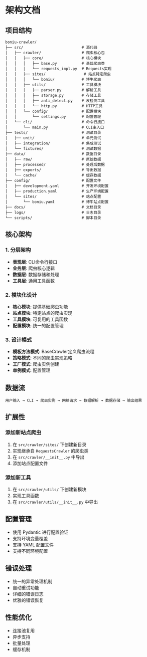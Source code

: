 # 架构文档

## 项目结构

```
boniu-crawler/
├── src/                          # 源代码
│   ├── crawler/                  # 爬虫核心包
│   │   ├── core/                 # 核心模块
│   │   │   ├── base.py           # 基础爬虫类
│   │   │   └── requests_impl.py  # Requests实现
│   │   ├── sites/                 # 站点特定爬虫
│   │   │   └── boniu/            # 博牛爬虫
│   │   ├── utils/                # 工具模块
│   │   │   ├── parser.py         # 解析工具
│   │   │   ├── storage.py        # 存储工具
│   │   │   ├── anti_detect.py    # 反检测工具
│   │   │   └── http.py           # HTTP工具
│   │   └── config/               # 配置模块
│   │       └── settings.py       # 配置管理
│   └── cli/                      # 命令行接口
│       └── main.py               # CLI主入口
├── tests/                        # 测试目录
│   ├── unit/                     # 单元测试
│   ├── integration/              # 集成测试
│   └── fixtures/                 # 测试数据
├── data/                         # 数据目录
│   ├── raw/                      # 原始数据
│   ├── processed/                # 处理后数据
│   ├── exports/                  # 导出数据
│   └── cache/                    # 缓存数据
├── config/                       # 配置文件
│   ├── development.yaml          # 开发环境配置
│   ├── production.yaml           # 生产环境配置
│   └── sites/                    # 站点配置
│       └── boniu.yaml            # 博牛站点配置
├── docs/                         # 文档目录
├── logs/                         # 日志目录
└── scripts/                      # 脚本目录
```

## 核心架构

### 1. 分层架构

- **表现层**: CLI命令行接口
- **业务层**: 爬虫核心逻辑
- **数据层**: 数据存储和处理
- **工具层**: 通用工具函数

### 2. 模块化设计

- **核心模块**: 提供基础爬虫功能
- **站点模块**: 特定站点的爬虫实现
- **工具模块**: 可复用的工具函数
- **配置模块**: 统一的配置管理

### 3. 设计模式

- **模板方法模式**: BaseCrawler定义爬虫流程
- **策略模式**: 不同的爬虫实现策略
- **工厂模式**: 爬虫实例创建
- **单例模式**: 配置管理

## 数据流

```
用户输入 → CLI → 爬虫实例 → 网络请求 → 数据解析 → 数据存储 → 输出结果
```

## 扩展性

### 添加新站点爬虫

1. 在 `src/crawler/sites/` 下创建新目录
2. 实现继承自 `RequestsCrawler` 的爬虫类
3. 在 `src/crawler/__init__.py` 中导出
4. 添加站点配置文件

### 添加新工具

1. 在 `src/crawler/utils/` 下创建新模块
2. 实现工具函数
3. 在 `src/crawler/utils/__init__.py` 中导出

## 配置管理

- 使用 Pydantic 进行配置验证
- 支持环境变量覆盖
- 支持 YAML 配置文件
- 支持不同环境配置

## 错误处理

- 统一的异常处理机制
- 自动重试功能
- 详细的错误日志
- 优雅的错误恢复

## 性能优化

- 连接池复用
- 异步支持
- 批量处理
- 缓存机制
